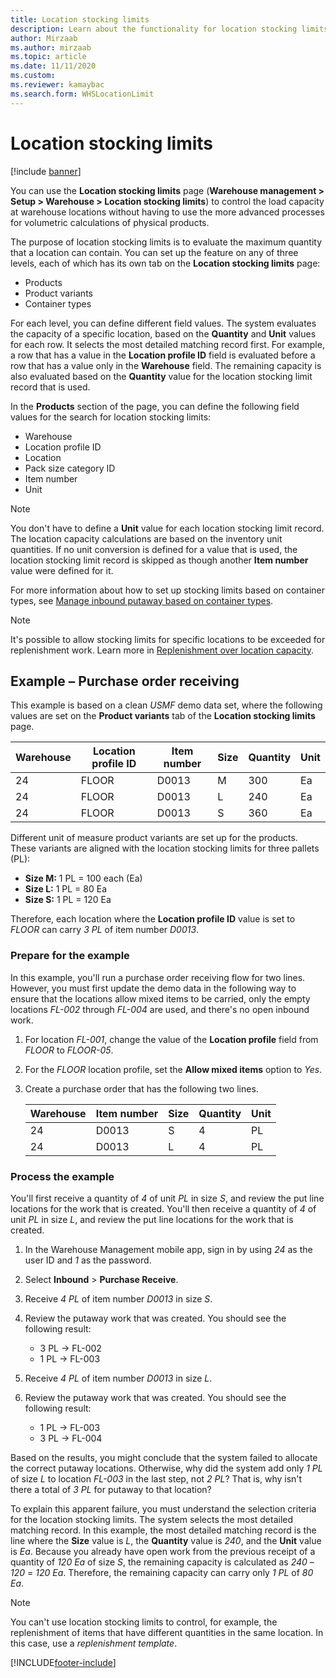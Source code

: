 ```yaml
---
title: Location stocking limits
description: Learn about the functionality for location stocking limits, including an outline of an example of purchasing order receiving.
author: Mirzaab
ms.author: mirzaab
ms.topic: article
ms.date: 11/11/2020
ms.custom:
ms.reviewer: kamaybac 
ms.search.form: WHSLocationLimit
---
```


# Location stocking limits

[!include [banner](../includes/banner.md)]

You can use the **Location stocking limits** page (**Warehouse management \> Setup \> Warehouse \> Location stocking limits**) to control the load capacity at warehouse locations without having to use the more advanced processes for volumetric calculations of physical products.

The purpose of location stocking limits is to evaluate the maximum quantity that a location can contain. You can set up the feature on any of three levels, each of which has its own tab on the **Location stocking limits** page:

- Products
- Product variants
- Container types

For each level, you can define different field values. The system evaluates the capacity of a specific location, based on the **Quantity** and **Unit** values for each row. It selects the most detailed matching record first. For example, a row that has a value in the **Location profile ID** field is evaluated before a row that has a value only in the **Warehouse** field. The remaining capacity is also evaluated based on the **Quantity** value for the location stocking limit record that is used.

In the **Products** section of the page, you can define the following field values for the search for location stocking limits:

- Warehouse
- Location profile ID
- Location
- Pack size category ID
- Item number
- Unit

> [!NOTE]
> You don't have to define a **Unit** value for each location stocking limit record. The location capacity calculations are based on the inventory unit quantities. If no unit conversion is defined for a value that is used, the location stocking limit record is skipped as though another **Item number** value were defined for it.

For more information about how to set up stocking limits based on container types, see [Manage inbound putaway based on container types](inbound-putaway-by-container-type.md).

> [!NOTE]
> It's possible to allow stocking limits for specific locations to be exceeded for replenishment work. Learn more in [Replenishment over location capacity](replenishment-over-location-capacity.md).

## Example – Purchase order receiving

This example is based on a clean *USMF* demo data set, where the following values are set on the **Product variants** tab of the **Location stocking limits** page.

| Warehouse | Location profile ID | Item number | Size | Quantity | Unit |
|-----------|---------------------|-------------|------|----------|------|
| 24        | FLOOR               | D0013       | M    | 300      | Ea   |
| 24        | FLOOR               | D0013       | L    | 240      | Ea   |
| 24        | FLOOR               | D0013       | S    | 360      | Ea   |

Different unit of measure product variants are set up for the products. These variants are aligned with the location stocking limits for three pallets (PL):

- **Size M:** 1 PL = 100 each (Ea)
- **Size L:** 1 PL = 80 Ea
- **Size S:** 1 PL = 120 Ea

Therefore, each location where the **Location profile ID** value is set to *FLOOR* can carry *3* *PL* of item number *D0013*.

### Prepare for the example

In this example, you'll run a purchase order receiving flow for two lines. However, you must first update the demo data in the following way to ensure that the locations allow mixed items to be carried, only the empty locations *FL-002* through *FL-004* are used, and there's no open inbound work.

1. For location *FL-001*, change the value of the **Location profile** field from *FLOOR* to *FLOOR-05*.
1. For the *FLOOR* location profile, set the **Allow mixed items** option to *Yes*.
1. Create a purchase order that has the following two lines.

    | Warehouse | Item number | Size | Quantity | Unit |
    |-----------|-------------|------|----------|------|
    | 24        | D0013       | S    | 4        | PL   |
    | 24        | D0013       | L    | 4        | PL   |

### Process the example

You'll first receive a quantity of *4* of unit *PL* in size *S*, and review the put line locations for the work that is created. You'll then receive a quantity of *4* of unit *PL* in size *L*, and review the put line locations for the work that is created.

1. In the Warehouse Management mobile app, sign in by using *24* as the user ID and *1* as the password.
1. Select **Inbound** \> **Purchase Receive**.
1. Receive *4* *PL* of item number *D0013* in size *S*.
1. Review the putaway work that was created. You should see the following result:

    - 3 PL -\> FL-002
    - 1 PL -\> FL-003

1. Receive *4* *PL* of item number *D0013* in size *L*.
1. Review the putaway work that was created. You should see the following result:

    - 1 PL -\> FL-003
    - 3 PL -\> FL-004

Based on the results, you might conclude that the system failed to allocate the correct putaway locations. Otherwise, why did the system add only *1* *PL* of size *L* to location *FL-003* in the last step, not *2* *PL*? That is, why isn't there a total of *3* *PL* for putaway to that location?

To explain this apparent failure, you must understand the selection criteria for the location stocking limits. The system selects the most detailed matching record. In this example, the most detailed matching record is the line where the **Size** value is *L*, the **Quantity** value is *240*, and the **Unit** value is *Ea*. Because you already have open work from the previous receipt of a quantity of *120* *Ea* of size *S*, the remaining capacity is calculated as *240* – *120* = *120* *Ea*. Therefore, the remaining capacity can carry only *1* *PL* of *80* *Ea*.

> [!NOTE]
> You can't use location stocking limits to control, for example, the replenishment of items that have different quantities in the same location. In this case, use a *replenishment template*.


[!INCLUDE[footer-include](../../includes/footer-banner.md)]